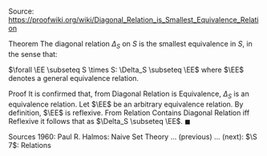 # 

Source: https://proofwiki.org/wiki/Diagonal_Relation_is_Smallest_Equivalence_Relation

Theorem
The diagonal relation $\Delta_S$ on $S$ is the smallest equivalence in $S$, in the sense that:

$\forall \EE \subseteq S \times S: \Delta_S \subseteq \EE$
where $\EE$ denotes a general equivalence relation.


Proof
It is confirmed that, from Diagonal Relation is Equivalence, $\Delta_S$ is an equivalence relation.
Let $\EE$ be an arbitrary equivalence relation.
By definition, $\EE$ is reflexive.
From Relation Contains Diagonal Relation iff Reflexive it follows that as $\Delta_S \subseteq \EE$.
$\blacksquare$


Sources
1960: Paul R. Halmos: Naive Set Theory ... (previous) ... (next): $\S 7$: Relations




